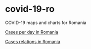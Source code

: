 # covid-19-ro

COVID-19 maps and charts for Romania

[Cases per day in Romania](https://alexaac.github.io/covid-19-ro/cases_relations)

[Cases relations in Romania](https://alexaac.github.io/covid-19-ro/cases_per_day)
